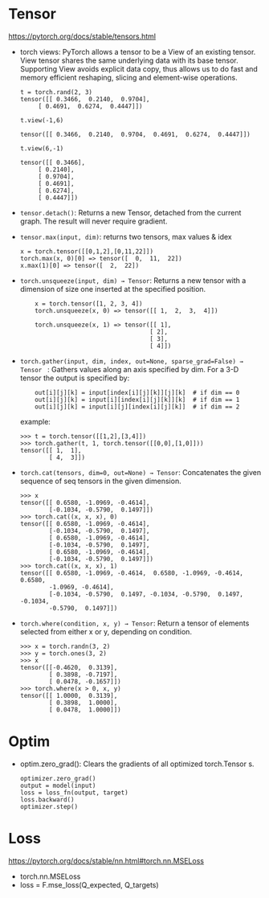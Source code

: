 # Tensor
https://pytorch.org/docs/stable/tensors.html
- torch views: PyTorch allows a tensor to be a View of an existing tensor. View tensor shares the same underlying data with its base tensor. Supporting View avoids explicit data copy, thus allows us to do fast and memory efficient reshaping, slicing and element-wise operations.
   ```
   t = torch.rand(2, 3)
   tensor([[ 0.3466,  0.2140,  0.9704],
        [ 0.4691,  0.6274,  0.4447]])
   
   t.view(-1,6)
   
   tensor([[ 0.3466,  0.2140,  0.9704,  0.4691,  0.6274,  0.4447]])
   
   t.view(6,-1)
   
   tensor([[ 0.3466],
        [ 0.2140],
        [ 0.9704],
        [ 0.4691],
        [ 0.6274],
        [ 0.4447]])
   
   ```
- `tensor.detach()`: Returns a new Tensor, detached from the current graph. The result will never require gradient.
- `tensor.max(input, dim)`: returns two tensors, max values & idex
   ```
   x = torch.tensor([[0,1,2],[0,11,22]])
   torch.max(x, 0)[0] => tensor([  0,  11,  22])
   x.max(1)[0] => tensor([  2,  22])

   ```
- `torch.unsqueeze(input, dim) → Tensor`: Returns a new tensor with a dimension of size one inserted at the specified position.
    ```
        x = torch.tensor([1, 2, 3, 4])
        torch.unsqueeze(x, 0) => tensor([[ 1,  2,  3,  4]])

        torch.unsqueeze(x, 1) => tensor([[ 1],
                                        [ 2],
                                        [ 3],
                                        [ 4]])
    ```
- `torch.gather(input, dim, index, out=None, sparse_grad=False) → Tensor ` : Gathers values along an axis specified by dim.
 For a 3-D tensor the output is specified by:
    ```
        out[i][j][k] = input[index[i][j][k]][j][k]  # if dim == 0
        out[i][j][k] = input[i][index[i][j][k]][k]  # if dim == 1
        out[i][j][k] = input[i][j][index[i][j][k]]  # if dim == 2
    ```
    example:
    ```
    >>> t = torch.tensor([[1,2],[3,4]])
    >>> torch.gather(t, 1, torch.tensor([[0,0],[1,0]]))
    tensor([[ 1,  1],
            [ 4,  3]])
    ```

- `torch.cat(tensors, dim=0, out=None) → Tensor`: Concatenates the given sequence of seq tensors in the given dimension.
    ```
    >>> x
    tensor([[ 0.6580, -1.0969, -0.4614],
            [-0.1034, -0.5790,  0.1497]])
    >>> torch.cat((x, x, x), 0)
    tensor([[ 0.6580, -1.0969, -0.4614],
            [-0.1034, -0.5790,  0.1497],
            [ 0.6580, -1.0969, -0.4614],
            [-0.1034, -0.5790,  0.1497],
            [ 0.6580, -1.0969, -0.4614],
            [-0.1034, -0.5790,  0.1497]])
    >>> torch.cat((x, x, x), 1)
    tensor([[ 0.6580, -1.0969, -0.4614,  0.6580, -1.0969, -0.4614,  0.6580,
            -1.0969, -0.4614],
            [-0.1034, -0.5790,  0.1497, -0.1034, -0.5790,  0.1497, -0.1034,
            -0.5790,  0.1497]])
    ```
- `torch.where(condition, x, y) → Tensor`: Return a tensor of elements selected from either x or y, depending on condition.
    ```
    >>> x = torch.randn(3, 2)
    >>> y = torch.ones(3, 2)
    >>> x
    tensor([[-0.4620,  0.3139],
            [ 0.3898, -0.7197],
            [ 0.0478, -0.1657]])
    >>> torch.where(x > 0, x, y)
    tensor([[ 1.0000,  0.3139],
            [ 0.3898,  1.0000],
            [ 0.0478,  1.0000]])
    ```
# Optim
- optim.zero_grad(): Clears the gradients of all optimized torch.Tensor s.
    ```
    optimizer.zero_grad()
    output = model(input)
    loss = loss_fn(output, target)
    loss.backward()
    optimizer.step()
    ```
# Loss
https://pytorch.org/docs/stable/nn.html#torch.nn.MSELoss
- torch.nn.MSELoss
- loss = F.mse_loss(Q_expected, Q_targets)
